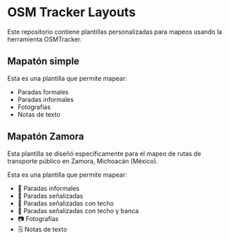 
# OSM Tracker Layouts

Este repositorio contiene plantillas personalizadas para mapeos usando la herramienta OSMTracker.

## Mapatón simple

Esta es una plantilla que permite mapear:
* Paradas formales
* Paradas informales
* Fotografías
* Notas de texto

## Mapatón Zamora

Esta plantilla se diseñó especificamente para el mapeo de rutas de transporte público en Zamora, Michoacán (México).

Esta es una plantilla que permite mapear:
* 🚏 Paradas informales
* 🚏 Paradas señalizadas
* 🚏 Paradas señalizadas con techo
* 🚏 Paradas señalizadas con techo y banca
* 📷 Fotografías
* 🗒️ Notas de texto
